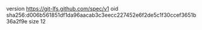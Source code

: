 version https://git-lfs.github.com/spec/v1
oid sha256:d006b561851df1da96aacab3c3eecc227452e6f2de5c1f30ccef3651b36a2f9e
size 12
